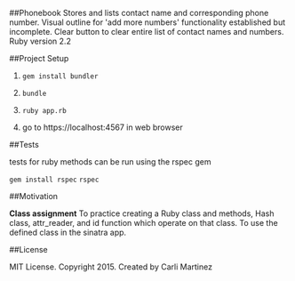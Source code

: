 ##Phonebook
  Stores and lists contact name and corresponding phone number. Visual outline for 'add more numbers' functionality established but incomplete. Clear button to clear entire list of contact names and numbers.
  Ruby version 2.2

##Project Setup

1. `gem install bundler`
2.   `bundle`
3.   `ruby app.rb`

4. go to https://localhost:4567 in web browser

##Tests

tests for ruby methods can be run using the rspec gem

  `gem install rspec`
  `rspec`

##Motivation

**Class assignment** To practice creating a Ruby class and methods, Hash class, attr_reader, and id function which operate on that class. To use the defined class in the sinatra app.

##License

MIT License. Copyright 2015. Created by Carli Martinez
